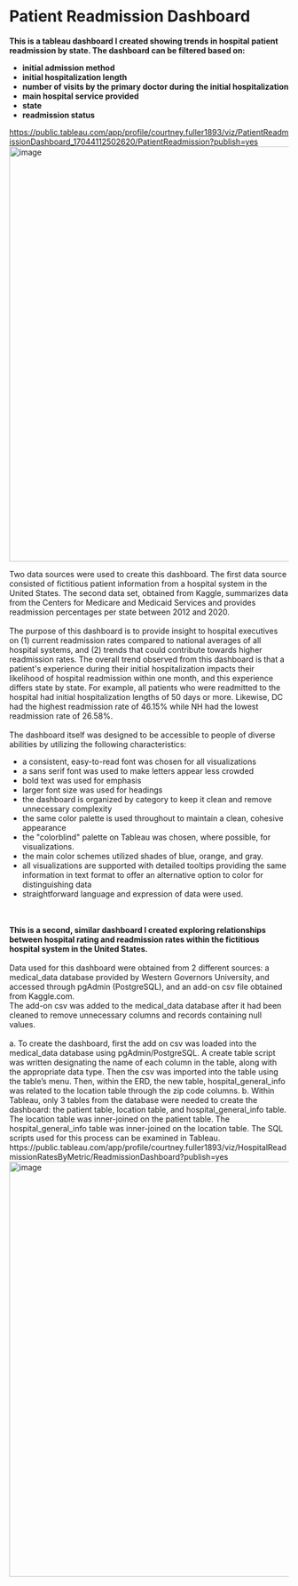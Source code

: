 # Patient Readmission Dashboard

<b> This is a tableau dashboard I created showing trends in hospital patient readmission by state. The dashboard can be filtered based on:
- initial admission method
- initial hospitalization length
- number of visits by the primary doctor during the initial hospitalization
- main hospital service provided
- state
- readmission status </b>

https://public.tableau.com/app/profile/courtney.fuller1893/viz/PatientReadmissionDashboard_17044112502620/PatientReadmission?publish=yes <br>
<img width="747" alt="image" src="https://github.com/cfuller19/cfuller19-patient_dashboard/assets/101231073/807d76a5-8e8e-46cf-bafe-a7a2bdc773f5"> <br>

Two data sources were used to create this dashboard. The first data source consisted of fictitious patient information from a hospital system in the United States. The second data set, obtained from Kaggle, summarizes data from the Centers for Medicare and Medicaid Services and provides readmission percentages per state between 2012 and 2020.<br><br>
The purpose of this dashboard is to provide insight to hospital executives on (1) current readmission rates compared to national averages of all hospital systems, and (2) trends that could contribute towards higher readmission rates. The overall trend observed from this dashboard is that a patient's experience during their initial hospitalization impacts their likelihood of hospital readmission within one month, and this experience differs state by state. For example, all patients who were readmitted to the hospital had initial hospitalization lengths of 50 days or more. Likewise, DC had the highest readmission rate of 46.15% while NH had the lowest readmission rate of 26.58%.<br><br>
The dashboard itself was designed to be accessible to people of diverse abilities by utilizing the following characteristics:
- a consistent, easy-to-read font was chosen for all visualizations
- a sans serif font was used to make letters appear less crowded
- bold text was used for emphasis
- larger font size was used for headings
- the dashboard is organized by category to keep it clean and remove unnecessary complexity
- the same color palette is used throughout to maintain a clean, cohesive appearance
- the "colorblind" palette on Tableau was chosen, where possible, for visualizations.
- the main color schemes utilized shades of blue, orange, and gray.
- all visualizations are supported with detailed tooltips providing the same information in text format to offer an alternative option to color for distinguishing data
- straightforward language and expression of data were used. <br>
<br>
<br>
<b> This is a second, similar dashboard I created exploring relationships between hospital rating and readmission rates within the fictitious hospital system in the United States.</b><br>
<br>Data used for this dashboard were obtained from 2 different sources: a medical_data database provided by Western Governors University, and accessed through pgAdmin (PostgreSQL), and an add-on csv file obtained from Kaggle.com.<br>
The add-on csv was added to the medical_data database after it had been cleaned to remove unnecessary columns and records containing null values.<br><br>
a.	To create the dashboard, first the add on csv was loaded into the medical_data database using pgAdmin/PostgreSQL. A create table script was written designating the name of each column in the table, along with the appropriate data type. Then the csv was imported into the table using the table’s menu. Then, within the ERD, the new table, hospital_general_info was related to the location table through the zip code columns.
b.	Within Tableau, only 3 tables from the database were needed to create the dashboard: the patient table, location table, and hospital_general_info table. The location table was inner-joined on the patient table. The hospital_general_info table was inner-joined on the location table. The SQL scripts used for this process can be examined in Tableau.<br>
https://public.tableau.com/app/profile/courtney.fuller1893/viz/HospitalReadmissionRatesByMetric/ReadmissionDashboard?publish=yes <br>
<img width="747" alt="image" src="https://github.com/cfuller19/cfuller19-patient_dashboard/assets/101231073/863790af-d06a-4f2f-b246-e774496410c7">



